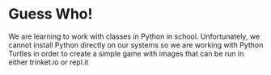 # Guess Who!

We are learning to work with classes in Python in school.
Unfortunately, we cannot install Python directly on our systems so we are working with Python Turtles in order to create a simple game with images that can be run in either trinket.io or repl.it

